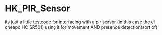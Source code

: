 # HK_PIR_Sensor

its just a little testcode for interfacing with a pir sensor (in this case the el cheapo HC SR501)
using it for movement AND presence detection(sort of)
